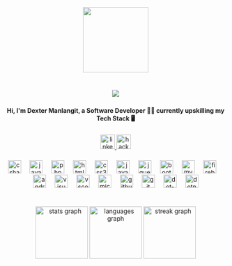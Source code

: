 <div align="center">
  <img height="150" src="https://media.giphy.com/media/B4dt6rXq6nABilHTYM/giphy.gif"  />
</div>

###

<br clear="both">

<div align="center">
  <img src="https://profile-counter.glitch.me/anonR4WKXcuatro/count.svg?"  />
</div>

###

<h4 align="center">Hi, I'm Dexter Manlangit, a Software Developer 👨‍💻 currently upskilling my Tech Stack 🖥️</h4>

###

<div align="center">
  <a href="https://www.linkedin.com/in/dexter-manlangit-4nwrwcakx/" target="_blank">
    <img src="https://img.shields.io/static/v1?message=LinkedIn&logo=linkedin&label=Dexter Manlangit&color=0072b1&logoColor=0072b1&labelColor=&style=for-the-badge" height="33" alt="linkedin logo"  />
  </a>
  <a href="https://www.hackerrank.com/anonR4WKXcuatro?hr_r=1" target="_blank">
    <img src="https://img.shields.io/static/v1?message=HackerRank&logo=hackerrank&label=anonr4wkxcuatro&color=2EC866&logoColor=2EC866&labelColor=&style=for-the-badge" height="33" alt="hackerrank logo"  />
  </a>
</div>

###

<div align="center">
  <img src="https://skillicons.dev/icons?i=cs" height="30" alt="csharp logo"  />
  <img width="12" />
  <img src="https://skillicons.dev/icons?i=java" height="30" alt="java logo"  />
  <img width="12" />
  <img src="https://skillicons.dev/icons?i=php" height="30" alt="php logo"  />
  <img width="12" />
  <img src="https://skillicons.dev/icons?i=html" height="30" alt="html5 logo"  />
  <img width="12" />
  <img src="https://skillicons.dev/icons?i=css" height="30" alt="css3 logo"  />
  <img width="12" />
  <img src="https://skillicons.dev/icons?i=js" height="30" alt="javascript logo"  />
  <img width="12" />
  <img src="https://skillicons.dev/icons?i=jquery" height="30" alt="jquery logo"  />
  <img width="12" />
  <img src="https://skillicons.dev/icons?i=bootstrap" height="30" alt="bootstrap logo"  />
  <img width="12" />
  <img src="https://skillicons.dev/icons?i=mysql" height="30" alt="mysql logo"  />
  <img width="12" />
  <img src="https://skillicons.dev/icons?i=firebase" height="30" alt="firebase logo"  />
  <img width="12" />
  <img src="https://skillicons.dev/icons?i=androidstudio" height="30" alt="androidstudio logo"  />
  <img width="12" />
  <img src="https://skillicons.dev/icons?i=visualstudio" height="30" alt="visualstudio logo"  />
  <img width="12" />
  <img src="https://skillicons.dev/icons?i=vscode" height="30" alt="vscode logo"  />
  <img width="12" />
  <img src="https://cdn.simpleicons.org/microsoftsqlserver/CC2927" height="30" alt="microsoftsqlserver logo"  />
  <img width="12" />
  <img src="https://skillicons.dev/icons?i=github" height="30" alt="github logo"  />
  <img width="12" />
  <img src="https://skillicons.dev/icons?i=git" height="30" alt="git logo"  />
  <img width="12" />
  <img src="https://skillicons.dev/icons?i=dotnet" height="30" alt="dot-net logo"  />
  <img width="12" />
  <img src="https://cdn.jsdelivr.net/gh/devicons/devicon/icons/dotnetcore/dotnetcore-original.svg" height="30" alt="dotnetcore logo"  />
</div>

###

<br clear="both">

<div align="center">
  <img src="https://github-readme-stats.vercel.app/api?username=anonR4WKXcuatro&hide_title=false&hide_rank=false&show_icons=true&include_all_commits=true&count_private=true&disable_animations=false&theme=dracula&locale=en&hide_border=false" height="120" alt="stats graph"  />
  <img src="https://github-readme-stats.vercel.app/api/top-langs?username=anonR4WKXcuatro&locale=en&hide_title=false&layout=compact&card_width=320&langs_count=7&theme=dracula&hide_border=false" height="120" alt="languages graph"  />
  <img src="https://streak-stats.demolab.com?user=anonR4WKXcuatro&locale=en&mode=daily&theme=dracula&hide_border=false&border_radius=5" height="120" alt="streak graph"  />
</div>

###
